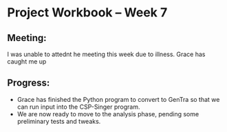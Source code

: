 Project Workbook – Week 7
=========================

Meeting:
--------
  I was unable to attednt he meeting this week due to illness. Grace has caught me up
  
Progress:
---------
- Grace has finished the Python program to convert to GenTra so that we can run input into the CSP-Singer program. 
- We are now ready to move to the analysis phase, pending some preliminary tests and tweaks.
